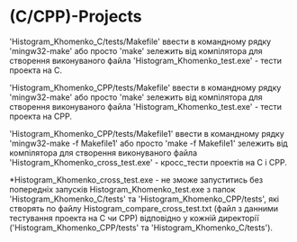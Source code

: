 # (C/СPP)-Projects
'Histogram_Khomenko_C/tests/Makefile' ввести в командному рядку 'mingw32-make' або просто 'make' зележить від компілятора для створення виконуваного файла 'Histogram_Khomenko_test.exe' - тести проекта на С.

'Histogram_Khomenko_CPP/tests/Makefile' ввести в командному рядку 'mingw32-make' або просто 'make' зележить від компілятора для створення виконуваного файла 'Histogram_Khomenko_test.exe' - тести проекта на СPP.

'Histogram_Khomenko_CPP/tests/Makefile1' ввести в командному рядку 'mingw32-make -f Makefile1' або просто 'make -f Makefile1' зележить від компілятора для створення виконуваного файла 'Histogram_Khomenko_cross_test.exe' - кросс_тести проектів на С і СPP.

*Histogram_Khomenko_cross_test.exe - не зможе запуститись без попередніх запусків Histogram_Khomenko_test.exe з папок 'Histogram_Khomenko_C/tests' та 'Histogram_Khomenko_CPP/tests', які створять по файлу Histogram_compare_cross_test.txt (файл з данними тестування проекта на С чи СPP) відповідно у кожній директорії ('Histogram_Khomenko_CPP/tests' та 'Histogram_Khomenko_C/tests').
